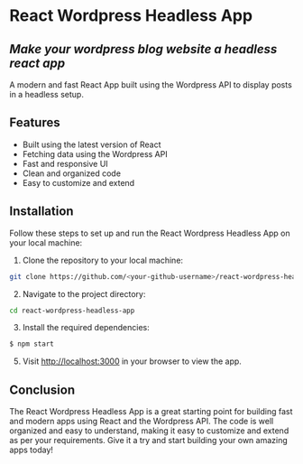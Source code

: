 # React Wordpress Headless App
## _Make your wordpress blog website a headless react app_

A modern and fast React App built using the Wordpress API to display posts in a headless setup.

## Features
-    Built using the latest version of React
-    Fetching data using the Wordpress API
-    Fast and responsive UI
-    Clean and organized code
-    Easy to customize and extend

## Installation
Follow these steps to set up and run the React Wordpress Headless App on your local machine:
1. Clone the repository to your local machine:
```sh
git clone https://github.com/<your-github-username>/react-wordpress-headless-app.git
```
2. Navigate to the project directory:
```sh
cd react-wordpress-headless-app
```
3. Install the required dependencies:

```sh
$ npm start
```

5. Visit [http://localhost:3000](http://localhost:3000) in your browser to view the app.

## Conclusion

The React Wordpress Headless App is a great starting point for building fast and modern apps using React and the Wordpress API. The code is well organized and easy to understand, making it easy to customize and extend as per your requirements. Give it a try and start building your own amazing apps today!

